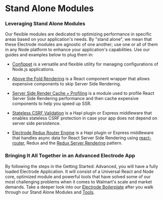 # Stand Alone Modules

### Leveraging Stand Alone Modules

Our flexible modules are dedicated to optimizing performance in specific areas based on your application's needs. By "stand alone", we mean that these Electrode modules are agnostic of one another; use one or all of them in any Node platform to enhance your application's capabilities. Use our guides and examples below to plug them in:

* [Confippet](/chapter1/advanced/stand-alone-modules/confippet.md) is a versatile and flexible utility for managing configurations of Node.js applications.

* [Above the Fold Rendering](/chapter1/advanced/stand-alone-modules/above-the-fold-rendering.md) is a React component wrapper that allows expensive components to skip Server Side Rendering.

* [Server Side Render Cache + Profiling](/chapter1/advanced/stand-alone-modules/above-the-fold-rendering.md) is a module used to profile React Server Side Rendering performance and then cache expensive components to help you speed up SSR.

* [Stateless CSRF Validation](/chapter1/advanced/stand-alone-modules/stateless-csrf-validation.md) is a Hapi plugin or Express middleware that enables stateless CSRF protection in case your app does not depend on server side persistence.

* [Electrode Redux Router Engine](/chapter1/advanced/stand-alone-modules/redux-router-engine.md) is a Hapi plugin or Express middleware that handles async data for React Server Side Rendering using [react-router](https://github.com/ReactTraining/react-router), Redux and the [Redux Server Rendering](http://redux.js.org/docs/recipes/ServerRendering.html) pattern.

### Bringing It All Together in an Advanced Electrode App

By following the steps in the Getting Started: Advanced, you will have a fully loaded Electrode Application. It will consist of a Universal React and Node core, optimized module and powerful tools that have solved some of our most challenging problems when it comes to Walmart's scale and market demands. Take a deeper look into our [Electrode Boilerplate](/chapter1/advanced/you-can-view-an-example-bundleanalyzetsv-output-using-the-electrode-boilerplate-code.md) after you walk through our Stand Alone Modules and [Tools](/chapter1/advanced/powerful-electrode-tools.md).

